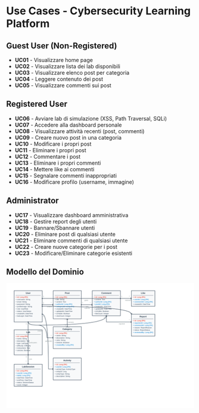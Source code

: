 # Use Cases - Cybersecurity Learning Platform

## Guest User (Non-Registered)
- **UC01** - Visualizzare home page
- **UC02** - Visualizzare lista dei lab disponibili
- **UC03** - Visualizzare elenco post per categoria
- **UC04** - Leggere contenuto dei post
- **UC05** - Visualizzare commenti sui post

## Registered User
- **UC06** - Avviare lab di simulazione (XSS, Path Traversal, SQLi)
- **UC07** - Accedere alla dashboard personale
- **UC08** - Visualizzare attività recenti (post, commenti)
- **UC09** - Creare nuovo post in una categoria
- **UC10** - Modificare i propri post
- **UC11** - Eliminare i propri post
- **UC12** - Commentare i post
- **UC13** - Eliminare i propri commenti
- **UC14** - Mettere like ai commenti
- **UC15** - Segnalare commenti inappropriati
- **UC16** - Modificare profilo (username, immagine)

## Administrator
- **UC17** - Visualizzare dashboard amministrativa
- **UC18** - Gestire report degli utenti
- **UC19** - Bannare/Sbannare utenti
- **UC20** - Eliminare post di qualsiasi utente
- **UC21** - Eliminare commenti di qualsiasi utente
- **UC22** - Creare nuove categorie per i post
- **UC23** - Modificare/Eliminare categorie esistenti



## Modello del Dominio

<div align="center">
  <!-- File in radice -->
  <img src="./modellodidominio.svg" alt="Modello del Dominio" />

  <!-- Se invece lo metti in docs/: -->
  <!-- <img src="docs/modellodominio.svg" alt="Modello del Dominio" /> -->
</div>
